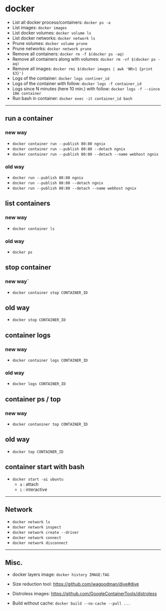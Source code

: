 # docker

- List all docker process/containers: `docker ps -a`
- List images: `docker images`
- List docker volumes: `docker volume ls`
- List docker networks: `docker network ls`
- Prune volumes: `docker volume prune`
- Prune networks: `docker network prune`
- Remove all containers: `docker rm -f $(docker ps -aq)`
- Remove all containers along with volumes: `docker rm -vf $(docker ps -aq)`
- Remove all images: `docker rmi $(docker images | awk 'NR>1 {print $3}')`
- Logs of the container: `docker logs continer_id`
- Logs of the container with follow: `docker logs -f container_id`
- Logs since N minutes (here 10 min.) with follow: `docker logs -f --since 10m container`
- Run bash in container: `docker exec -it container_id bash`

-----
## run a container
### new way
- `docker container run --publish 80:80 ngnix`
- `docker container run --publish 80:80 --detach ngnix`
- `docker container run --publish 80:80 --detach --name webhost ngnix`
### old way
- `docker run --publish 80:80 ngnix`
- `docker run --publish 80:80 --detach ngnix`
- `docker run --publish 80:80 --detach --name webhost ngnix`

## list containers
### new way
- `docker container ls`
### old way
- `docker ps`

## stop container
### new way`
- `docker container stop CONTAINER_ID`
## old way
- `docker stop CONTAINER_ID`

## container logs
### new way
- `docker container logs CONTAINER_ID`
### old way
- `docker logs CONTAINER_ID`

## container ps / top
### new way
- `docker contaniner top CONTAINER_ID`
## old way
- `docker top CONTAINER_ID`


## container start with bash
- `docker start -ai ubuntu`
  - `a` : attach
  - `i` : interactive

----

## Network
- `docker network ls`
- `docker network inspect`
- `docker network create --driver`
- `docker network connect`
- `docker network disconnect`


---

## Misc.
- docker layers image: `docker history IMAGE:TAG`

- Size reduction tool: https://github.com/wagoodman/dive#dive
- Distroless images: https://github.com/GoogleContainerTools/distroless
- Build without cache: `docker build --no-cache --pull ...`